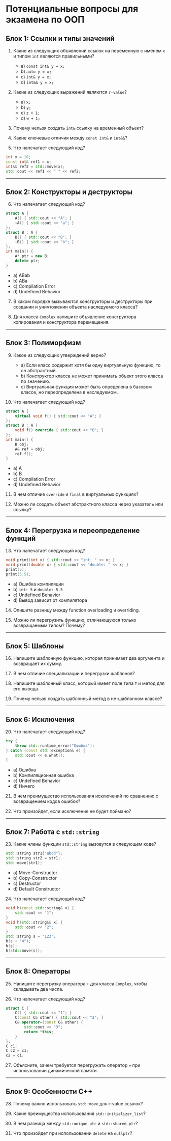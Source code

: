 
# Потенциальные вопросы для экзамена по ООП

## Блок 1: Ссылки и типы значений
1. Какие из следующих объявлений ссылок на переменную с именем `x` и типом `int` являются правильными?
   - a) `const int& y = x;`
   - b) `auto y = x;`
   - c) `int& y = x;`
   - d) `int&& y = x;`

2. Какие из следующих выражений являются `r-value`?
   - a) `x;`
   - b) `y;`
   - c) `z + 1;`
   - d) `w + 1;`

3. Почему нельзя создать `int&` ссылку на временный объект?

4. Какие ключевые отличия между `const int&` и `int&&`?

5. Что напечатает следующий код?
```cpp
int x = 10;
const int& ref1 = x;
int&& ref2 = std::move(x);
std::cout << ref1 << " " << ref2;
```

---

## Блок 2: Конструкторы и деструкторы
6. Что напечатает следующий код?
```cpp
struct A {
    A() { std::cout << "A"; }
    ~A() { std::cout << "a"; }
};
struct B : A {
    B() { std::cout << "B"; }
    ~B() { std::cout << "b"; }
};
int main() {
    A* ptr = new B;
    delete ptr;
}
```
   - a) ABab
   - b) ABa
   - c) Compilation Error
   - d) Undefined Behavior

7. В каком порядке вызываются конструкторы и деструкторы при создании и уничтожении объекта наследуемого класса?

8. Для класса `Complex` напишите объявление конструктора копирования и конструктора перемещения.

---

## Блок 3: Полиморфизм
9. Какое из следующих утверждений верно?
   - a) Если класс содержит хотя бы одну виртуальную функцию, то он абстрактный.
   - b) Конструктор класса не может принимать объект этого класса по значению.
   - c) Виртуальная функция может быть определена в базовом классе, но переопределена в наследуемом.

10. Что напечатает следующий код?
```cpp
struct A {
    virtual void f() { std::cout << "A"; }
};
struct B : A {
    void f() override { std::cout << "B"; }
};
int main() {
    B obj;
    A& ref = obj;
    ref.f();
}
```
   - a) A
   - b) B
   - c) Compilation Error
   - d) Undefined Behavior

11. В чем отличие `override` и `final` в виртуальных функциях?

12. Можно ли создать объект абстрактного класса через указатель или ссылку?

---

## Блок 4: Перегрузка и переопределение функций
13. Что напечатает следующий код?
```cpp
void print(int x) { std::cout << "int: " << x; }
void print(double x) { std::cout << "double: " << x; }
print(5);
print(5.5);
```
   - a) Ошибка компиляции
   - b) `int: 5` и `double: 5.5`
   - c) Undefined Behavior
   - d) Вывод зависит от компилятора

14. Опишите разницу между function overloading и overriding.

15. Можно ли перегрузить функцию, отличающуюся только возвращаемым типом? Почему?

---

## Блок 5: Шаблоны
16. Напишите шаблонную функцию, которая принимает два аргумента и возвращает их сумму.

17. В чем отличие специализации и перегрузки шаблонов?

18. Напишите шаблонный класс, который имеет поле типа `T` и метод для его вывода.

19. Почему нельзя создать шаблонный метод в не-шаблонном классе?

---

## Блок 6: Исключения
20. Что напечатает следующий код?
```cpp
try {
    throw std::runtime_error("Ошибка");
} catch (const std::exception& e) {
    std::cout << e.what();
}
```
   - a) Ошибка
   - b) Компиляционная ошибка
   - c) Undefined Behavior
   - d) Ничего

21. В чем преимущество использования исключений по сравнению с возвращением кодов ошибок?

22. Что произойдет, если исключение не будет поймано?

---

## Блок 7: Работа с `std::string`
23. Какие члены функции `std::string` вызовутся в следующем коде?
```cpp
std::string str1{"abcd"};
std::string str2 = str1;
std::move(str1);
```
   - a) Move-Constructor
   - b) Copy-Constructor
   - c) Destructor
   - d) Default Constructor

24. Что напечатает следующий код?
```cpp
void h(const std::string& x) {
    std::cout << "1";
}
void h(std::string&& x) {
    std::cout << "2";
}
std::string s = "123";
h(s + "4");
h(s);
h(std::move(s));
```

---

## Блок 8: Операторы
25. Напишите перегрузку оператора `+` для класса `Complex`, чтобы складывать два числа.

26. Что напечатает следующий код?
```cpp
struct C {
    C() { std::cout << "1"; }
    C(const C& other) { std::cout << "2"; }
    C& operator=(const C& other) {
        std::cout << "3";
        return *this;
    }
};
C c1;
C c2 = c1;
c2 = c1;
```

27. Объясните, зачем требуется перегружать оператор `=` при использовании динамической памяти.

---

## Блок 9: Особенности C++
28. Почему важно использовать `std::move` для r-value ссылок?

29. Какие преимущества использования `std::initializer_list`?

30. В чем разница между `std::unique_ptr` и `std::shared_ptr`?

31. Что произойдет при использовании `delete` на `nullptr`?